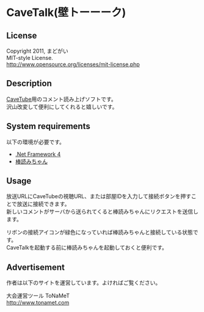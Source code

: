 CaveTalk(壁トーーーク)
======================

License
-------

Copyright 2011, まどがい  
MIT-style License.  
<http://www.opensource.org/licenses/mit-license.php>

Description
-----------

[CaveTube](http://gae.cavelis.net/)用のコメント読み上げソフトです。  
沢山改変して便利にしてくれると嬉しいです。

System requirements
-------------------

以下の環境が必要です。

* [.Net Framework 4](http://www.microsoft.com/downloads/ja-jp/details.aspx?FamilyID=9cfb2d51-5ff4-4491-b0e5-b386f32c0992)
* [棒読みちゃん](http://chi.usamimi.info/Program/Application/BouyomiChan/)

Usage
-----

放送URLにCaveTubeの視聴URL、または部屋IDを入力して接続ボタンを押すことで放送に接続できます。  
新しいコメントがサーバから送られてくると棒読みちゃんにリクエストを送信します。

リボンの接続アイコンが緑色になっていれば棒読みちゃんと接続している状態です。  
CaveTalkを起動する前に棒読みちゃんを起動しておくと便利です。

Advertisement
-------------

作者は以下のサイトを運営しています。よければご覧ください。

大会運営ツール ToNaMeT  
<http://www.tonamet.com>